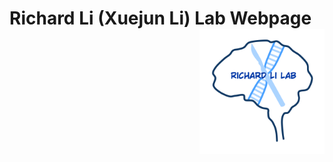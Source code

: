 # Richard Li (Xuejun Li) Lab Webpage <img src="https://github.com/Richard-Li-lab-team/Richard-Li-lab-team.github.io/blob/master/img/RICHARD_LI_LAB.PNG" align="right" width="200"/>


